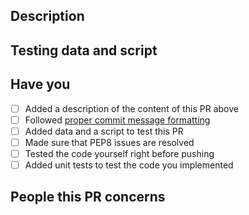 ## Description
<!-- A few sentences describing the overall goals of the pull request's commits. -->

## Testing data and script
<!-- Add a link to data and possibly a script to test this PR manually -->

## Have you
- [ ] Added a description of the content of this PR above
- [ ] Followed [proper commit message formatting](https://chris.beams.io/posts/git-commit/)
- [ ] Added data and a script to test this PR
- [ ] Made sure that PEP8 issues are resolved
- [ ] Tested the code yourself right before pushing
- [ ] Added unit tests to test the code you implemented

## People this PR concerns
<!-- @ mention them here -->
